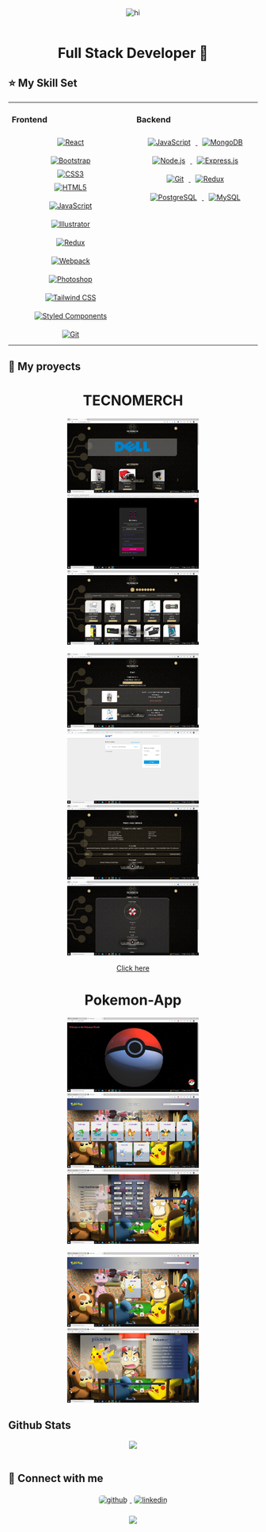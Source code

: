 <div align="center">
<img src="https://github.com/villajul/villajul/blob/main/assets/Hi%2C%20I'm%20Julio%20Villacorta!!!.gif" alt="hi" align="center" style="width: 100%" height="400" width="800" />
</div> 
<br/>

<h1 align="center">
 Full Stack Developer 🚀
</h1>

## :star: My Skill Set  

<table>
<tr>
<td valign="top" width="50%">

### Frontend  
<div align="center">  
<a href="https://reactjs.org/" target="_blank" style="padding:2rem">
<img style="margin: 10px" src="https://profilinator.rishav.dev/skills-assets/react-original-wordmark.svg" alt="React" height="50" />
</a>  
<a href="https://getbootstrap.com/docs/3.4/javascript/" target="_blank" style="padding:2rem" >
<img style="margin: 10px" src="https://profilinator.rishav.dev/skills-assets/bootstrap-plain.svg" alt="Bootstrap" height="50" />
</a>  
<a href="https://www.w3schools.com/css/" target="_blank" style="padding:2rem">
<img style="margin:auto" src="https://profilinator.rishav.dev/skills-assets/css3-original-wordmark.svg" alt="CSS3" height="50" />
</a>  
<a href="https://en.wikipedia.org/wiki/HTML5" target="_blank" style="padding:2rem">
<img style="margin: 10px" src="https://profilinator.rishav.dev/skills-assets/html5-original-wordmark.svg" alt="HTML5" height="50" />
</a>  
<a href="https://www.javascript.com/" target="_blank" style="padding:2rem">
<img style="margin: 10px" src="https://profilinator.rishav.dev/skills-assets/javascript-original.svg" alt="JavaScript" height="50" />
</a>  
<a href="https://www.adobe.com/in/products/illustrator.html" target="_blank" style="padding:2rem">
<img style="margin: 10px" src="https://profilinator.rishav.dev/skills-assets/adobe_illustrator-icon.svg" alt="Illustrator" height="50" />
</a>  
<a href="https://redux.js.org/" target="_blank" style="padding:2rem">
<img style="margin: 10px" src="https://profilinator.rishav.dev/skills-assets/redux-original.svg" alt="Redux" height="50" />
</a>  
<a href="https://webpack.js.org/" target="_blank" style="padding:2rem">
<img style="margin: 10px" src="https://profilinator.rishav.dev/skills-assets/webpack-original.svg" alt="Webpack" height="50" />
</a>  
<a href="https://www.adobe.com/in/products/photoshop.html" target="_blank" style="padding:2rem">
<img style="margin: 10px" src="https://profilinator.rishav.dev/skills-assets/photoshop-plain.svg" alt="Photoshop" height="50" />
</a>  
<a href="https://www.tailwindcss.com/" target="_blank" style="padding:2rem">
<img style="margin: 10px" src="https://profilinator.rishav.dev/skills-assets/tailwindcss.svg" alt="Tailwind CSS" height="50" />
</a>  
<a href="https://styled-components.com/" target="_blank" style="padding:2rem">
<img style="margin: 10px" src="https://profilinator.rishav.dev/skills-assets/styled-components.png" alt="Styled Components" height="50" />
</a>  
<a href="https://github.com/" target="_blank" style="padding:2rem">
<img style="margin: 10px" src="https://profilinator.rishav.dev/skills-assets/git-scm-icon.svg" alt="Git" height="50" />
</a>  
</div>
</td>
<td valign="top" width="50%">

### Backend

<div align="center">  
<a href="https://www.javascript.com/" target="_blank">
<img style="margin: 10px" src="https://profilinator.rishav.dev/skills-assets/javascript-original.svg" alt="JavaScript" height="50" />
</a>  
<a href="https://www.mongodb.com/" target="_blank">
<img style="margin: 10px" src="https://profilinator.rishav.dev/skills-assets/mongodb-original-wordmark.svg" alt="MongoDB" height="50" />
</a>  
<a href="https://nodejs.org/" target="_blank">
<img style="margin: 10px" src="https://profilinator.rishav.dev/skills-assets/nodejs-original-wordmark.svg" alt="Node.js" height="50" />
</a>  
<a href="https://expressjs.com/" target="_blank">
<img style="margin: 10px" src="https://profilinator.rishav.dev/skills-assets/express-original-wordmark.svg" alt="Express.js" height="50" />
</a>  
<a href="https://github.com/" target="_blank">
<img style="margin: 10px" src="https://profilinator.rishav.dev/skills-assets/git-scm-icon.svg" alt="Git" height="50" />
</a>  
<a href="https://redux.js.org/" target="_blank">
<img style="margin: 10px" src="https://profilinator.rishav.dev/skills-assets/redux-original.svg" alt="Redux" height="50" />
</a>  
<a href="https://www.postgresql.org/" target="_blank">
<img style="margin: 10px" src="https://profilinator.rishav.dev/skills-assets/postgresql-original-wordmark.svg" alt="PostgreSQL" height="50" />
</a>  
<a href="https://www.mysql.com/" target="_blank">
<img style="margin: 10px" src="https://profilinator.rishav.dev/skills-assets/mysql-original-wordmark.svg" alt="MySQL" height="50" />
</a>  
</div>
</td>
</tr>
</table>

## :pushpin: My proyects

<h1 align="center"> TECNOMERCH </h1>
<p align="center" >
<a><img src="https://github.com/villajul/villajul/blob/main/assets/Captura%20de%20pantalla%20(37).png" alt="tecnomech" height="150" ></a>
<a><img src="https://github.com/villajul/villajul/blob/main/assets/Captura%20de%20pantalla%20(38).png" alt="tecnomech" height="150" ></a>
<a><img src="https://github.com/villajul/villajul/blob/main/assets/Captura%20de%20pantalla%20(39).png" alt="tecnomech" height="150" ></a>
</p>
<p align="center" >
<img src="https://github.com/villajul/villajul/blob/main/assets/Captura%20de%20pantalla%20(40).png" alt="tecnomech" height="150" >
<img src="https://github.com/villajul/villajul/blob/main/assets/Captura%20de%20pantalla%20(41).png" alt="tecnomech" height="150" >
<img src="https://github.com/villajul/villajul/blob/main/assets/Captura%20de%20pantalla%20(42).png" alt="tecnomech" height="150" >
<img src="https://github.com/villajul/villajul/blob/main/assets/Captura%20de%20pantalla%20(43).png" alt="tecnomech" height="150" >
 </p>
 <div align="center" >
<a href="https://6evi.duckdns.org:1337" target="_blank" >
Click here
</a>
 </div>
 
 <h1 align="center"> Pokemon-App </h1>
<p align="center" >
<a><img src="https://github.com/villajul/villajul/blob/main/assets/Captura%20de%20pantalla%20(44).png" alt="tecnomech" height="150" ></a>
<a><img src="https://github.com/villajul/villajul/blob/main/assets/Captura%20de%20pantalla%20(45).png" alt="tecnomech" height="150" ></a>
<a><img src="https://github.com/villajul/villajul/blob/main/assets/Captura%20de%20pantalla%20(46).png" alt="tecnomech" height="150" ></a>
</p>
<p align="center" >
<img src="https://github.com/villajul/villajul/blob/main/assets/Captura%20de%20pantalla%20(47).png" alt="tecnomech" height="150" >
<img src="https://github.com/villajul/villajul/blob/main/assets/Captura%20de%20pantalla%20(48).png" alt="tecnomech" height="150" >
 </p>

## Github Stats  
<div align="center"><img src="https://github-readme-stats.vercel.app/api?username=villajul&show_icons=true&count_private=true&hide_border=true" align="center" /></div>  

<br/>  

## :paperclip: Connect with me  
<div align="center">
<a href="https://github.com/villajul" target="_blank">
<img src=https://img.shields.io/badge/github-%2324292e.svg?&style=for-the-badge&logo=github&logoColor=white alt=github style="border-radius: 5px; margin: 5px" height="30" />
</a>
<a href="https://linkedin.com/in/julio-augusto-villacorta-48a292238" target="_blank">
<img src=https://img.shields.io/badge/linkedin-%231E77B5.svg?&style=for-the-badge&logo=linkedin&logoColor=white alt=linkedin style="border-radius: 5px; margin: 5px" height="30" />
</a>  
</div>  
  

<br/>  

<div align="center">
<img src="https://komarev.com/ghpvc/?username=villajul&&style=flat-square" align="center" />
</div>  
  

<br/>  


